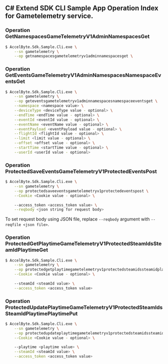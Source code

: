 ## C# Extend SDK CLI Sample App Operation Index for Gametelemetry service.

### Operation GetNamespacesGameTelemetryV1AdminNamespacesGet
```sh
$ AccelByte.Sdk.Sample.Cli.exe \
    --sn gametelemetry \
    --op getnamespacesgametelemetryv1adminnamespacesget \

```

### Operation GetEventsGameTelemetryV1AdminNamespacesNamespaceEventsGet
```sh
$ AccelByte.Sdk.Sample.Cli.exe \
    --sn gametelemetry \
    --op geteventsgametelemetryv1adminnamespacesnamespaceeventsget \
    --namespace <namespace value> \
    --deviceType <deviceType value - optional> \
    --endTime <endTime value - optional> \
    --eventId <eventId value - optional> \
    --eventName <eventName value - optional> \
    --eventPayload <eventPayload value - optional> \
    --flightId <flightId value - optional> \
    --limit <limit value - optional> \
    --offset <offset value - optional> \
    --startTime <startTime value - optional> \
    --userId <userId value - optional>
```

### Operation ProtectedSaveEventsGameTelemetryV1ProtectedEventsPost
```sh
$ AccelByte.Sdk.Sample.Cli.exe \
    --sn gametelemetry \
    --op protectedsaveeventsgametelemetryv1protectedeventspost \
    --Cookie <Cookie value - optional> \
        
    --access_token <access_token value> \
    --reqbody <json string for request body>
```
To set request body using JSON file, replace `--reqbody` argument with `--reqfile <json file>`.

### Operation ProtectedGetPlaytimeGameTelemetryV1ProtectedSteamIdsSteamIdPlaytimeGet
```sh
$ AccelByte.Sdk.Sample.Cli.exe \
    --sn gametelemetry \
    --op protectedgetplaytimegametelemetryv1protectedsteamidssteamidplaytimeget \
    --Cookie <Cookie value - optional> \
        
    --steamId <steamId value> \
    --access_token <access_token value>
```

### Operation ProtectedUpdatePlaytimeGameTelemetryV1ProtectedSteamIdsSteamIdPlaytimePlaytimePut
```sh
$ AccelByte.Sdk.Sample.Cli.exe \
    --sn gametelemetry \
    --op protectedupdateplaytimegametelemetryv1protectedsteamidssteamidplaytimeplaytimeput \
    --Cookie <Cookie value - optional> \
        
    --playtime <playtime value> \
    --steamId <steamId value> \
    --access_token <access_token value>
```

